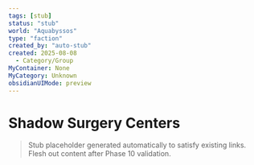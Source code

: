 ```yaml
---
tags: [stub]
status: "stub"
world: "Aquabyssos"
type: "faction"
created_by: "auto-stub"
created: 2025-08-08
  - Category/Group
MyContainer: None
MyCategory: Unknown
obsidianUIMode: preview
---
```


# Shadow Surgery Centers

> Stub placeholder generated automatically to satisfy existing links. Flesh out content after Phase 10 validation.
